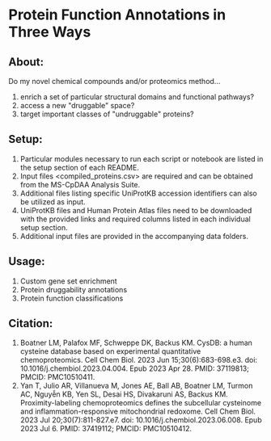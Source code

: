 # Protein Function Annotations in Three Ways

## About:

Do my novel chemical compounds and/or proteomics method... 
1. enrich a set of particular structural domains and functional pathways?
2. access a new "druggable" space?
3. target important classes of "undruggable" proteins?

## Setup:
1. Particular modules necessary to run each script or notebook are listed in the setup section of each README. 
2. Input files <compiled_proteins.csv> are required and can be obtained from the MS-CpDAA Analysis Suite.
3. Additional files listing specific UniProtKB accession identifiers can also be utilized as input.
4. UniProtKB files and Human Protein Atlas files need to be downloaded with the provided links and required columns listed in each individual setup section.
5. Additional input files are provided in the accompanying data folders.

## Usage:
1. Custom gene set enrichment
2. Protein druggability annotations
3. Protein function classifications

## Citation:
1. Boatner LM, Palafox MF, Schweppe DK, Backus KM. CysDB: a human cysteine database based on experimental quantitative chemoproteomics. Cell Chem Biol. 2023 Jun 15;30(6):683-698.e3. doi: 10.1016/j.chembiol.2023.04.004. Epub 2023 Apr 28. PMID: 37119813; PMCID: PMC10510411.
2. Yan T, Julio AR, Villanueva M, Jones AE, Ball AB, Boatner LM, Turmon AC, Nguyễn KB, Yen SL, Desai HS, Divakaruni AS, Backus KM. Proximity-labeling chemoproteomics defines the subcellular cysteinome and inflammation-responsive mitochondrial redoxome. Cell Chem Biol. 2023 Jul 20;30(7):811-827.e7. doi: 10.1016/j.chembiol.2023.06.008. Epub 2023 Jul 6. PMID: 37419112; PMCID: PMC10510412.
